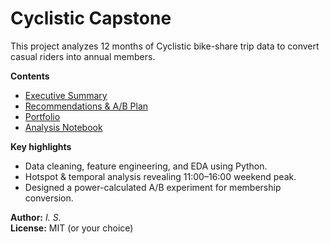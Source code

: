 # Cyclistic Capstone

This project analyzes 12 months of Cyclistic bike-share trip data to convert casual riders into annual members.

**Contents**
- [Executive Summary](docs/executive_summary.md)
- [Recommendations & A/B Plan](docs/recommendations_and_experiment.md)
- [Portfolio](docs/portfolio.md)
- [Analysis Notebook](docs/01_prepare_process_analyze_clean.html)

**Key highlights**
- Data cleaning, feature engineering, and EDA using Python.
- Hotspot & temporal analysis revealing 11:00–16:00 weekend peak.
- Designed a power-calculated A/B experiment for membership conversion.

**Author:** _I. S._  
**License:** MIT (or your choice)
  
